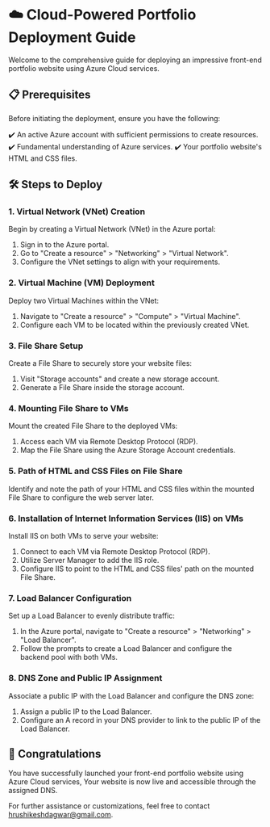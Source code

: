 # ☁️ Cloud-Powered Portfolio Deployment Guide

Welcome to the comprehensive guide for deploying an impressive front-end portfolio website using Azure Cloud services.

## 📋 Prerequisites

Before initiating the deployment, ensure you have the following:

✔️ An active Azure account with sufficient permissions to create resources.
✔️ Fundamental understanding of Azure services.
✔️ Your portfolio website's HTML and CSS files.

## 🛠️ Steps to Deploy

### 1. Virtual Network (VNet) Creation

Begin by creating a Virtual Network (VNet) in the Azure portal:

1. Sign in to the Azure portal.
2. Go to "Create a resource" > "Networking" > "Virtual Network".
3. Configure the VNet settings to align with your requirements.

### 2. Virtual Machine (VM) Deployment

Deploy two Virtual Machines within the VNet:

1. Navigate to "Create a resource" > "Compute" > "Virtual Machine".
2. Configure each VM to be located within the previously created VNet.

### 3. File Share Setup

Create a File Share to securely store your website files:

1. Visit "Storage accounts" and create a new storage account.
2. Generate a File Share inside the storage account.

### 4. Mounting File Share to VMs

Mount the created File Share to the deployed VMs:

1. Access each VM via Remote Desktop Protocol (RDP).
2. Map the File Share using the Azure Storage Account credentials.

### 5. Path of HTML and CSS Files on File Share

Identify and note the path of your HTML and CSS files within the mounted File Share to configure the web server later.

### 6. Installation of Internet Information Services (IIS) on VMs

Install IIS on both VMs to serve your website:

1. Connect to each VM via Remote Desktop Protocol (RDP).
2. Utilize Server Manager to add the IIS role.
3. Configure IIS to point to the HTML and CSS files' path on the mounted File Share.

### 7. Load Balancer Configuration

Set up a Load Balancer to evenly distribute traffic:

1. In the Azure portal, navigate to "Create a resource" > "Networking" > "Load Balancer".
2. Follow the prompts to create a Load Balancer and configure the backend pool with both VMs.

### 8. DNS Zone and Public IP Assignment

Associate a public IP with the Load Balancer and configure the DNS zone:

1. Assign a public IP to the Load Balancer.
2. Configure an A record in your DNS provider to link to the public IP of the Load Balancer.

## 🚀 Congratulations

You have successfully launched your front-end portfolio website using Azure Cloud services,
Your website is now live and accessible through the assigned DNS.

For further assistance or customizations, feel free to contact hrushikeshdagwar@gmail.com.
